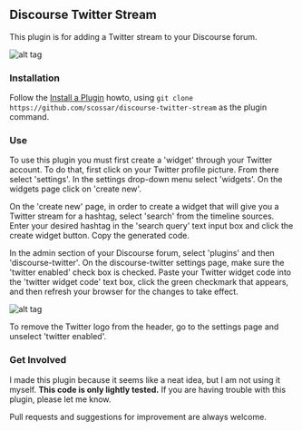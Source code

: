 ## Discourse Twitter Stream

This plugin is for adding a Twitter stream to your Discourse forum.

![alt tag](https://cloud.githubusercontent.com/assets/2975917/10836337/860d47e2-7e69-11e5-92a0-e00992d0939d.png)

### Installation

Follow the [Install a Plugin](https://meta.discourse.org/t/install-a-plugin/19157) howto, using
`git clone https://github.com/scossar/discourse-twitter-stream` as the plugin command.

### Use

To use this plugin you must first create a 'widget' through your Twitter account.
To do that, first click on your Twitter profile picture. From there select 'settings'.
In the settings drop-down menu select 'widgets'. On the widgets page click on 'create new'.

On the 'create new' page, in order to create a widget that will give you a Twitter stream for
a hashtag, select 'search' from the timeline sources. Enter your desired hashtag
in the 'search query' text input box and click the create widget button. Copy the
generated code.

In the admin section of your Discourse forum, select 'plugins' and then 'discourse-twitter'.
On the discourse-twitter settings page, make sure the 'twitter enabled' check box is
checked. Paste your Twitter widget code into the 'twitter widget code' text box, click
the green checkmark that appears, and then refresh your browser for the changes
to take effect.

![alt tag](https://cloud.githubusercontent.com/assets/2975917/10836334/74f72c3e-7e69-11e5-9d1b-7abfcb28e687.png)

To remove the Twitter logo from the header, go to the settings page and unselect 'twitter enabled'.

### Get Involved

I made this plugin because it seems like a neat idea, but I am not using it myself.
**This code is only lightly tested.** If you are having trouble with this plugin,
please let me know.

Pull requests and suggestions for improvement are always welcome.

